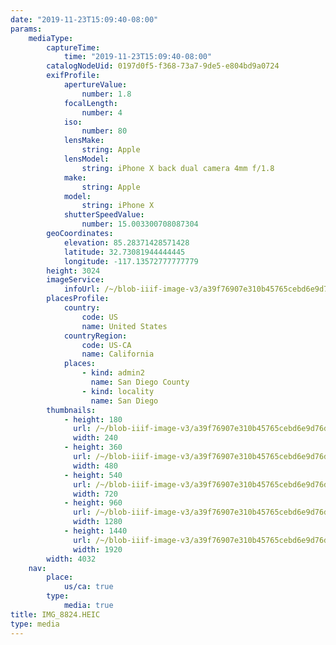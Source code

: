 ```yaml
---
date: "2019-11-23T15:09:40-08:00"
params:
    mediaType:
        captureTime:
            time: "2019-11-23T15:09:40-08:00"
        catalogNodeUid: 0197d0f5-f368-73a7-9de5-e804bd9a0724
        exifProfile:
            apertureValue:
                number: 1.8
            focalLength:
                number: 4
            iso:
                number: 80
            lensMake:
                string: Apple
            lensModel:
                string: iPhone X back dual camera 4mm f/1.8
            make:
                string: Apple
            model:
                string: iPhone X
            shutterSpeedValue:
                number: 15.003300708087304
        geoCoordinates:
            elevation: 85.28371428571428
            latitude: 32.73081944444445
            longitude: -117.13572777777779
        height: 3024
        imageService:
            infoUrl: /~/blob-iiif-image-v3/a39f76907e310b45765cebd6e9d76dc824a1321cb79b8e41bc349b2e781adbaf/info.json
        placesProfile:
            country:
                code: US
                name: United States
            countryRegion:
                code: US-CA
                name: California
            places:
                - kind: admin2
                  name: San Diego County
                - kind: locality
                  name: San Diego
        thumbnails:
            - height: 180
              url: /~/blob-iiif-image-v3/a39f76907e310b45765cebd6e9d76dc824a1321cb79b8e41bc349b2e781adbaf/full/240%2C180/0/default.jpg
              width: 240
            - height: 360
              url: /~/blob-iiif-image-v3/a39f76907e310b45765cebd6e9d76dc824a1321cb79b8e41bc349b2e781adbaf/full/480%2C360/0/default.jpg
              width: 480
            - height: 540
              url: /~/blob-iiif-image-v3/a39f76907e310b45765cebd6e9d76dc824a1321cb79b8e41bc349b2e781adbaf/full/720%2C540/0/default.jpg
              width: 720
            - height: 960
              url: /~/blob-iiif-image-v3/a39f76907e310b45765cebd6e9d76dc824a1321cb79b8e41bc349b2e781adbaf/full/1280%2C960/0/default.jpg
              width: 1280
            - height: 1440
              url: /~/blob-iiif-image-v3/a39f76907e310b45765cebd6e9d76dc824a1321cb79b8e41bc349b2e781adbaf/full/1920%2C1440/0/default.jpg
              width: 1920
        width: 4032
    nav:
        place:
            us/ca: true
        type:
            media: true
title: IMG_8824.HEIC
type: media
---
```

